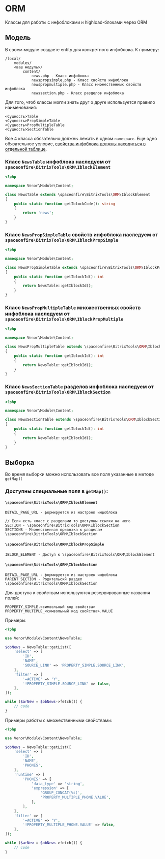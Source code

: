 # ORM

Классы для работы с инфоблоками и highload-блоками через ORM

## Модель

В своем модуле создаете entity для конкретного инфоблока.
К примеру:

```
/local/
	modules/
	<ваш модуль>/
		content/
			news.php - Класс инфоблока
			newspropsimple.php - Класс свойств инфоблока
			newspropmultiple.php - Класс множественных свойств инфоблока
			newssection.php - Класс разделов инфоблока
```

Для того, чтоб классы могли знать друг о друге используется правило наименования:

```
<Сущность>Table
<Сущность>PropSimpleTable
<Сущность>PropMultipleTable
<Сущность>SectionTable
```

Все 4 класса обязательно должны лежать в одном `namespace`.
Еще одно обязательное условие, [свойства инфоблока должны находиться в отдельной таблице](http://dev.1c-bitrix.ru/learning/course/?COURSE_ID=43&LESSON_ID=2723).

### Класс `NewsTable` инфоблока наследуем от `spaceonfire\BitrixTools\ORM\IblockElement`

```php
<?php

namespace Venor\Module\Content;

class NewsTable extends \spaceonfire\BitrixTools\ORM\IblockElement
{
	public static function getIblockCode(): string
	{
		return 'news';
	}
}
```

### Класс `NewsPropSimpleTable` свойств инфоблока наследуем от `spaceonfire\BitrixTools\ORM\IblockPropSimple`

```php
<?php

namespace Venor\Module\Content;

class NewsPropSimpleTable extends \spaceonfire\BitrixTools\ORM\IblockPropSimple
{
	public static function getIblockId(): int
	{
		return NewsTable::getIblockId();
	}
}
```

### Класс `NewsPropMultipleTable` множественных свойств инфоблока наследуем от `spaceonfire\BitrixTools\ORM\IblockPropMultiple`

```php
<?php

namespace Venor\Module\Content;

class NewsPropMultipleTable extends \spaceonfire\BitrixTools\ORM\IblockPropSimple
{
	public static function getIblockId(): int
	{
		return NewsTable::getIblockId();
	}
}
```

### Класс `NewsSectionTable` разделов инфоблока наследуем от `spaceonfire\BitrixTools\ORM\IblockSection`

```php
<?php

namespace Venor\Module\Content;

class NewsSectionTable extends \spaceonfire\BitrixTools\ORM\IblockSection
{
	public static function getIblockId(): int
	{
		return NewsTable::getIblockId();
	}
}
```

## Выборка

Во время выборки можно использовать все поля указанные в методе `getMap()`

### Доступны специальные поля в `getMap()`:

#### `\spaceonfire\BitrixTools\ORM\IblockElement`

```
DETAIL_PAGE_URL - формируется из настроек инфоблока

// Если есть класс с разделами то доступны ссылки на него
SECTION - \spaceonfire\BitrixTools\ORM\IblockSection
SECTIONS - Множественная привязка к разделам \spaceonfire\BitrixTools\ORM\IblockSection
```

#### `\spaceonfire\BitrixTools\ORM\IblockPropSimple`

```
IBLOCK_ELEMENT - Доступ к \spaceonfire\BitrixTools\ORM\IblockElement
```

#### `\spaceonfire\BitrixTools\ORM\IblockSection`

```
DETAIL_PAGE_URL - формируется из настроек инфоблока
PARENT_SECTION - Родительскй раздел \spaceonfire\BitrixTools\ORM\IblockSection
```

Для доступа к свойствам используются резервированные названия полей:

```
PROPERTY_SIMPLE.<символьный код свойства>
PROPERTY_MULTIPLE_<символьный код свойства>.VALUE
```

Примеры:

```php
<?php

use Venor\Module\Content\NewsTable;

$obNews = NewsTable::getList([
	'select' => [
		'ID',
		'NAME',
		'SOURCE_LINK' => 'PROPERTY_SIMPLE.SOURCE_LINK',
	],
	'filter' => [
		'=ACTIVE' => 'Y',
		'!PROPERTY_SIMPLE.SOURCE_LINK' => false,
	],
]);

while ($arNew = $obNews->fetch()) {
	// code
}
```

Примеры работы с множественными свойствами:

```php
<?php

use Venor\Module\Content\NewsTable;

$obNews = NewsTable::getList([
	'select' => [
		'ID',
		'NAME',
		'PHONES',
	],
	'runtime' => [
		'PHONES' => [
			'data_type' => 'string',
			'expression' => [
				'GROUP_CONCAT(%s)',
				'PROPERTY_MULTIPLE_PHONE.VALUE',
			],
		],
	],
	'filter' => [
		'=ACTIVE' => 'Y',
		'!PROPERTY_MULTIPLE_PHONE.VALUE' => false,
	],
]);

while ($arNew = $obNews->fetch()) {
	// code
}
```
